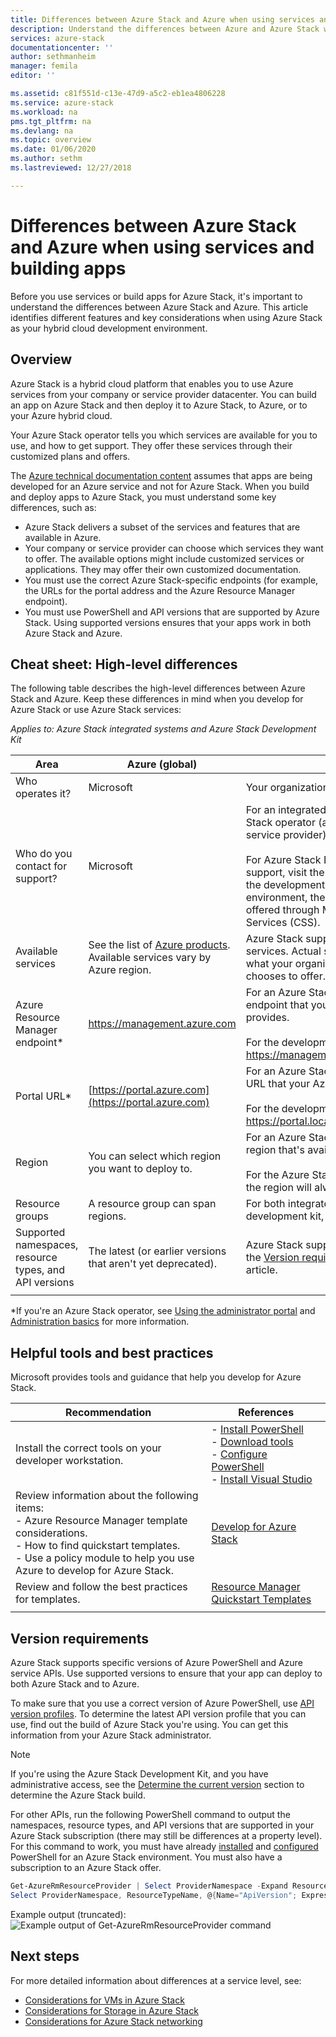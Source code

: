 ```yaml
---
title: Differences between Azure Stack and Azure when using services and building apps| Microsoft Docs
description: Understand the differences between Azure and Azure Stack when using services and building apps.
services: azure-stack
documentationcenter: ''
author: sethmanheim
manager: femila
editor: ''

ms.assetid: c81f551d-c13e-47d9-a5c2-eb1ea4806228
ms.service: azure-stack
ms.workload: na
pms.tgt_pltfrm: na
ms.devlang: na
ms.topic: overview
ms.date: 01/06/2020
ms.author: sethm
ms.lastreviewed: 12/27/2018

---
```


# Differences between Azure Stack and Azure when using services and building apps

Before you use services or build apps for Azure Stack, it's important to understand the differences between Azure Stack and Azure. This article identifies different features and key considerations when using Azure Stack as your hybrid cloud development environment.

## Overview

Azure Stack is a hybrid cloud platform that enables you to use Azure services from your company or service provider datacenter. You can build an app on Azure Stack and then deploy it to Azure Stack, to Azure, or to your Azure hybrid cloud.

Your Azure Stack operator tells you which services are available for you to use, and how to get support. They offer these services through their customized plans and offers.

The [Azure technical documentation content](/azure) assumes that apps are being developed for an Azure service and not for Azure Stack. When you build and deploy apps to Azure Stack, you must understand some key differences, such as:

* Azure Stack delivers a subset of the services and features that are available in Azure.
* Your company or service provider can choose which services they want to offer. The available options might include customized services or applications. They may offer their own customized documentation.
* You must use the correct Azure Stack-specific endpoints (for example, the URLs for the portal address and the Azure Resource Manager endpoint).
* You must use PowerShell and API versions that are supported by Azure Stack. Using supported versions ensures that your apps work in both Azure Stack and Azure.

## Cheat sheet: High-level differences

The following table describes the high-level differences between Azure Stack and Azure. Keep these differences in mind when you develop for Azure Stack or use Azure Stack services:

*Applies to: Azure Stack integrated systems and Azure Stack Development Kit*

| Area | Azure (global) | Azure Stack |
| -------- | ------------- | ----------|
| Who operates it? | Microsoft | Your organization or service provider.|
| Who do you contact for support? | Microsoft | For an integrated system, contact your Azure Stack operator (at your organization or service provider) for support.<br><br>For Azure Stack Development Kit (ASDK) support, visit the [Microsoft forums](https://social.msdn.microsoft.com/Forums/en-US/home?forum=AzureStack). Because the development kit is an evaluation environment, there's no official support offered through Microsoft Customer Support Services (CSS).
| Available services | See the list of [Azure products](https://azure.microsoft.com/services/?b=17.04b). Available services vary by Azure region. | Azure Stack supports a subset of Azure services. Actual services will vary based on what your organization or service provider chooses to offer.
| Azure Resource Manager endpoint* | https://management.azure.com | For an Azure Stack integrated system, use the endpoint that your Azure Stack operator provides.<br><br>For the development kit, use: https://management.local.azurestack.external.
| Portal URL* | [https://portal.azure.com](https://portal.azure.com) | For an Azure Stack integrated system, use the URL that your Azure Stack operator provides.<br><br>For the development kit, use: https://portal.local.azurestack.external.
| Region | You can select which region you want to deploy to. | For an  Azure Stack integrated system, use the region that's available on your system.<br><br>For the Azure Stack Development Kit (ASDK), the region will always be **local**.
| Resource groups | A resource group can span regions. | For both integrated systems and the development kit, there's only one region.
|Supported namespaces, resource types, and API versions | The latest (or earlier versions that aren't yet deprecated). | Azure Stack supports specific versions. See the [Version requirements](#version-requirements) section of this article.
| | |

*If you're an Azure Stack operator, see [Using the administrator portal](../operator/azure-stack-manage-portals.md) and [Administration basics](../operator/azure-stack-manage-basics.md) for more information.

## Helpful tools and best practices

Microsoft provides tools and guidance that help you develop for Azure Stack.

| Recommendation | References |
| -------- | ------------- |
| Install the correct tools on your developer workstation. | - [Install PowerShell](../operator/azure-stack-powershell-install.md)<br>- [Download tools](../operator/azure-stack-powershell-download.md)<br>- [Configure PowerShell](azure-stack-powershell-configure-user.md)<br>- [Install Visual Studio](azure-stack-install-visual-studio.md)
| Review information about the following items:<br>- Azure Resource Manager template considerations.<br>- How to find quickstart templates.<br>- Use a policy module to help you use Azure to develop for Azure Stack. | [Develop for Azure Stack](azure-stack-developer.md) |
| Review and follow the best practices for templates. | [Resource Manager Quickstart Templates](https://github.com/Azure/azure-quickstart-templates/blob/master/1-CONTRIBUTION-GUIDE/best-practices.md)
| | |

## Version requirements

Azure Stack supports specific versions of Azure PowerShell and Azure service APIs. Use supported versions to ensure that your app can deploy to both Azure Stack and to Azure.

To make sure that you use a correct version of Azure PowerShell, use [API version profiles](azure-stack-version-profiles.md). To determine the latest API version profile that you can use, find out the build of Azure Stack you're using. You can get this information from your Azure Stack administrator.

> [!NOTE]
> If you're using the Azure Stack Development Kit, and you have administrative access, see the [Determine the current version](../operator/azure-stack-updates.md) section to determine the Azure Stack build.

For other APIs, run the following PowerShell command to output the namespaces, resource types, and API versions that are supported in your Azure Stack subscription (there may still be differences at a property level). For this command to work, you must have already [installed](../operator/azure-stack-powershell-install.md) and [configured](azure-stack-powershell-configure-user.md) PowerShell for an Azure Stack environment. You must also have a subscription to an Azure Stack offer.

```powershell
Get-AzureRmResourceProvider | Select ProviderNamespace -Expand ResourceTypes | Select * -Expand ApiVersions | `
Select ProviderNamespace, ResourceTypeName, @{Name="ApiVersion"; Expression={$_}} 
```

Example output (truncated):
![Example output of Get-AzureRmResourceProvider command](media/azure-stack-considerations/image1.png)

## Next steps

For more detailed information about differences at a service level, see:

* [Considerations for VMs in Azure Stack](azure-stack-vm-considerations.md)
* [Considerations for Storage in Azure Stack](azure-stack-acs-differences.md)
* [Considerations for Azure Stack networking](azure-stack-network-differences.md)
